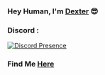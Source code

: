 ### Hey Human, I'm [Dexter](https://www.instagram.com/ashwincognito/) 😎


### Discord :
[![Discord Presence](https://lanyard.cnrad.dev/api/952073733705724026)](https://discord.com/users/952073733705724026)

### Find Me [Here](https://discordapp.com/users/952073733705724026)

